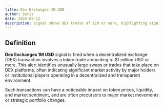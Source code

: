 ```yaml
---
title: Dex Exchanges 1M USD
author: Boris
date: 2025-09-12
description: Signal shows DEX trades of $1M or more, highlighting significant market moves by major holders.
---
```


## Definition

**Dex Exchanges 1M USD** signal is fired when a decentralized exchange (DEX) transaction involves a token trade amounting to $1 million USD or more. This alert identifies unusually large swaps or trades that take place on DEX platforms, often indicating significant market activity by major holders or institutional players operating in a decentralized and transparent environment.

Such transactions can have a noticeable impact on token prices, liquidity, and market sentiment, and are often precursors to major market movements or strategic portfolio changes.
